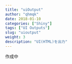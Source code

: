 ```yaml
---
title: "uiOutput"
author: "qhmqk"
date: 2018-01-10
categories: ["Shiny"]
tags: ["UI Outputs"]
slug: "uioutput"
weight: 3
description: "UI(HTML)を出力"
---
```


作成中
